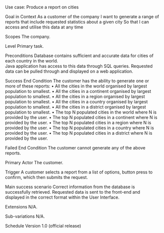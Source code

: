 Use case:  Produce a report on cities

Goal in Context
As a customer of the company
I want to generate a range of reports that include requested statistics about a given city
So that I can access and utilise this data at any time

Scopes
The company.

Level
Primary task.

Preconditions
Database contains sufficient and accurate data for cities of each country in the world.  
Java application has access to this data through SQL queries.
Requested data can be pulled through and displayed on a web application.

Success End Condition
The customer has the ability to generate one or more of these reports:
•	All the cities in the world organised by largest population to smallest.
•	All the cities in a continent organised by largest population to smallest.
•	All the cities in a region organised by largest population to smallest.
•	All the cities in a country organised by largest population to smallest.
•	All the cities in a district organised by largest population to smallest.
•	The top N populated cities in the world where N is provided by the user.
•	The top N populated cities in a continent where N is provided by the user.
•	The top N populated cities in a region where N is provided by the user.
•	The top N populated cities in a country where N is provided by the user.
•	The top N populated cities in a district where N is provided by the user.

Failed End Condition
The customer cannot generate any of the above reports.


Primary Actor
The customer.

Trigger
A customer selects a report from a list of options, button press to confirm, which then submits the request.

Main success scenario
Correct information from the database is successfully retrieved.
Requested data is sent to the front-end and displayed in the correct format within the User Interface.

Extensions
N/A.

Sub-variations
N/A.

Schedule
Version 1.0 (official release)


